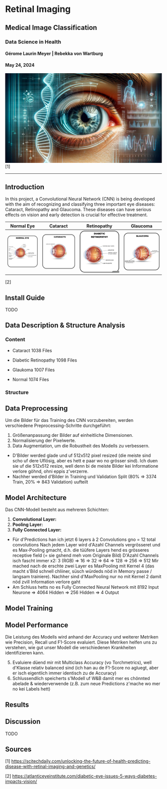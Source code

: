 # Retinal Imaging
## Medical Image Classification
### Data Science in Health
#### Gérome Laurin Meyer | Rebekka von Wartburg
#### May 24, 2024
![Titelbild](img/title_img.jpeg) [1]

---

## Introduction
In this project, a Convolutional Neural Network (CNN) is being developed with the aim of recognizing and classifying three important eye diseases: Cataract, Retinopathy and Glaucoma. These diseases can have serious effects on vision and early detection is crucial for effective treatment.


| Normal Eye | Cataract | Retinopathy | Glaucoma |
|------------|----------|-------------|----------|
| ![Normal Eye](img/normal_eye.png) | ![Cataract](img/cataract.png) | ![Retinopathy](img/retinopathy.png) | ![Glaucoma](img/glaucoma.png) | 
[2]



## Install Guide
TODO

## Data Description & Structure Analysis

### Content
* Cataract 1038 Files​

* Diabetic Retinopathy 1098 Files​

* Glaukoma 1007 Files​

* Normal 1074 Files

### Structure

## Data Preprocessing
Um die Bilder für das Training des CNN vorzubereiten, werden verschiedene Preprocessing-Schritte durchgeführt:
1. Größenanpassung der Bilder auf einheitliche Dimensionen.
2. Normalisierung der Pixelwerte.
3. Data Augmentation, um die Robustheit des Modells zu verbessern.

*  D'Bilder werded glade und uf 512x512 pixel resized (die meiste sind scho uf dere Uflösig, aber es hett e paar wo no grösser sind). Ich duen sie uf die 512x512 resize, well denn bi de meiste Bilder kei Informatione verlore göhnd, ohni eppis z'verzerre.
* Nachher werded d'Bilder in Training und Validation Split (80% => 3374 Train, 20% => 843 Validation) uufteilt

## Model Architecture
Das CNN-Modell besteht aus mehreren Schichten:
1. **Convolutional Layer:** 
2. **Pooling Layer:**
3. **Fully Connected Layer:**

* Für d'Predictions han ich jetzt 6 layers à 2 Convolutions gno = 12 total convolutions 
Nach jedem Layer wird d'Azahl Channels vergrösseret und es Max-Pooling gmacht, d.h. die tüüfere Layers hend es grösseres receptive field (= sie gshend meh vom Originale Bild) 
D'Azahl Channels isch fascht immer x2: 3 (RGB) => 16 => 32 => 64 => 128 => 256 => 512
Mir mached nach de erschte zwei Layer es MaxPooling mit Kernel 4 (das macht s'Bild schnell chliiner, süsch würdeds nöd in Memory passe / langsam trainiere). Nachher sind d'MaxPooling nur no mit Kernel 2 damit nöd zvill Information verlore gaht
* Am Schluss hetts no es Fully Connected Neural Network mit 8192 Input Neurone => 4064 Hidden => 256 Hidden => 4 Output

## Model Training

## Model Performance
Die Leistung des Modells wird anhand der Accuracy und weiterer Metriken wie Precision, Recall und F1-Score evaluiert. Diese Metriken helfen uns zu verstehen, wie gut unser Modell die verschiedenen Krankheiten identifizieren kann.

5. Evaluiere düend mir mit Multiclass Accuracy (vo Torchmetrics), well d'Klasse relativ balanced sind (ich han au de F1-Score no agluegt, aber er isch eigentlich immer identisch zu de Accuracy) 
6. Schlussendlich speicherts s'Modell uf W&B damit mer es chönnted abelade & wiederverwende (z.B. zum neue Predictions z'mache wo mer no kei Labels hett)

## Results

## Discussion
TODO



## Sources
[1] https://scitechdaily.com/unlocking-the-future-of-health-predicting-disease-with-retinal-imaging-and-genetics/

[2] https://atlanticeyeinstitute.com/diabetic-eye-issues-5-ways-diabetes-impacts-vision/

